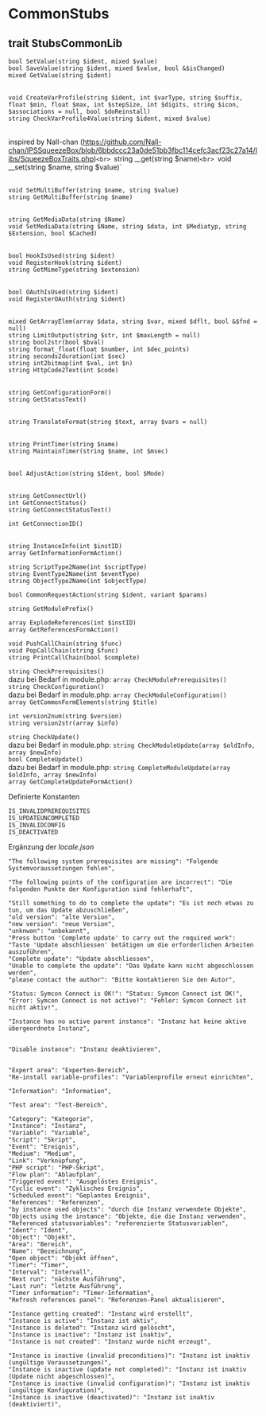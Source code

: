 # CommonStubs

## trait StubsCommonLib

`bool SetValue(string $ident, mixed $value)`<br>
`bool SaveValue(string $ident, mixed $value, bool &$isChanged)`<br>
`mixed GetValue(string $ident)`<br>
<br>

`void CreateVarProfile(string $ident, int $varType, string $suffix, float $min, float $max, int $stepSize, int $digits, string $icon, $associations = null, bool $doReinstall)`<br>
`string CheckVarProfile4Value(string $ident, mixed $value)`<br>
<br>

inspired by Nall-chan (https://github.com/Nall-chan/IPSSqueezeBox/blob/6bbdccc23a0de51bb3fbc114cefc3acf23c27a14/libs/SqueezeBoxTraits.php)`<br>
`string __get(string $name)`<br>
`void __set(string $name, string $value)`<br>
<br>

`void SetMultiBuffer(string $name, string $value)`<br>
`string GetMultiBuffer(string $name)`<br>
<br>

`string GetMediaData(string $Name)`<br>
`void SetMediaData(string $Name, string $data, int $Mediatyp, string $Extension, bool $Cached)`<br>
<br>

`bool HookIsUsed(string $ident)`<br>
`void RegisterHook(string $ident)`<br>
`string GetMimeType(string $extension)`<br>
<br>

`bool OAuthIsUsed(string $ident)`<br>
`void RegisterOAuth(string $ident)`<br>
<br>

`mixed GetArrayElem(array $data, string $var, mixed $dflt, bool &$fnd = null)`<br>
`string LimitOutput(string $str, int $maxLength = null)`<br>
`string bool2str(bool $bval)`<br>
`string format_float(float $number, int $dec_points)`<br>
`string seconds2duration(int $sec)`<br>
`string int2bitmap(int $val, int $n)`<br>
`string HttpCode2Text(int $code)`<br>
<br>

`string GetConfigurationForm()`<br>
`string GetStatusText()`<br>
<br>

`string TranslateFormat(string $text, array $vars = null)`<br>
<br>

`string PrintTimer(string $name)`<br>
`string MaintainTimer(string $name, int $msec)`<br>
<br>

`bool AdjustAction(string $Ident, bool $Mode)`<br>
<br>

`string GetConnectUrl()`<br>
`int GetConnectStatus()`<br>
`string GetConnectStatusText()`<br>

`int GetConnectionID()`<br>
<br>

`string InstanceInfo(int $instID)`<br>
`array GetInformationFormAction()`<br>

`string ScriptType2Name(int $scriptType)`<br>
`string EventType2Name(int $eventType)`<br>
`string ObjectType2Name(int $objectType)`<br>

`bool CommonRequestAction(string $ident, variant $params)`<br>

`string GetModulePrefix()`<br>

`array ExplodeReferences(int $instID)`<br>
`array GetReferencesFormAction()`<br>

`void PushCallChain(string $func)`<br>
`void PopCallChain(string $func)`<br>
`string PrintCallChain(bool $complete)`<br>

`string CheckPrerequisites()`<br>
dazu bei Bedarf in module.php: `array CheckModulePrerequisites()`<br>
`string CheckConfiguration()`<br>
dazu bei Bedarf in module.php: `array CheckModuleConfiguration()`<br>
`array GetCommonFormElements(string $title)`<br>

`int version2num(string $version)`<br>
`string version2str(array $info)`<br>

`string CheckUpdate()`<br>
dazu bei Bedarf in module.php: `string CheckModuleUpdate(array $oldInfo, array $newInfo)`<br>
`bool CompleteUpdate()`<br>
dazu bei Bedarf in module.php: `string CompleteModuleUpdate(array $oldInfo, array $newInfo)`<br>
`array GetCompleteUpdateFormAction()`<br>

Definierte Konstanten
```
IS_INVALIDPREREQUISITES
IS_UPDATEUNCOMPLETED
IS_INVALIDCONFIG
IS_DEACTIVATED
```

Ergänzung der *locale.json*
```
"The following system prerequisites are missing": "Folgende Systemvoraussetzungen fehlen",

"The following points of the configuration are incorrect": "Die folgenden Punkte der Konfiguration sind fehlerhaft",

"Still something to do to complete the update": "Es ist noch etwas zu tun, um das Update abzuschließen",
"old version": "alte Version",
"new version": "neue Version",
"unknwon": "unbekannt",
"Press button 'Complete update' to carry out the required work": "Taste 'Update abschliessen' betätigen um die erforderlichen Arbeiten auszuführen",
"Complete update": "Update abschliessen",
"Unable to complete the update": "Das Update kann nicht abgeschlossen werden",
"please contact the author": "Bitte kontaktieren Sie den Autor",

"Status: Symcon Connect is OK!": "Status: Symcon Connect ist OK!",
"Error: Symcon Connect is not active!": "Fehler: Symcon Connect ist nicht aktiv!",

"Instance has no active parent instance": "Instanz hat keine aktive übergeordnete Instanz",


"Disable instance": "Instanz deaktivieren",


"Expert area": "Experten-Bereich",
"Re-install variable-profiles": "Variablenprofile erneut einrichten",

"Information": "Information",

"Test area": "Test-Bereich",

"Category": "Kategorie",
"Instance": "Instanz",
"Variable": "Variable",
"Script": "Skript",
"Event": "Ereignis",
"Medium": "Medium",
"Link": "Verknüpfung",
"PHP script": "PHP-Skript",
"Flow plan": "Ablaufplan",
"Triggered event": "Ausgelöstes Ereignis",
"Cyclic event": "Zyklisches Ereignis",
"Scheduled event": "Geplantes Ereignis",
"References": "Referenzen",
"by instance used objects": "durch die Instanz verwendete Objekte",
"Objects using the instance": "Objekte, die die Instanz verwenden",
"Referenced statusvariables": "referenzierte Statusvariablen",
"Ident": "Ident",
"Object": "Objekt",
"Area": "Bereich",
"Name": "Bezeichnung",
"Open object": "Objekt öffnen",
"Timer": "Timer",
"Interval": "Intervall",
"Next run": "nächste Ausführung",
"Last run": "letzte Ausführung",
"Timer information": "Timer-Information",
"Refresh references panel": "Referenzen-Panel aktualisieren",

"Instance getting created": "Instanz wird erstellt",
"Instance is active": "Instanz ist aktiv",
"Instance is deleted": "Instanz wird gelöscht",
"Instance is inactive": "Instanz ist inaktiv",
"Instance is not created": "Instanz wurde nicht erzeugt",

"Instance is inactive (invalid preconditions)": "Instanz ist inaktiv (ungültige Voraussetzungen)",
"Instance is inactive (update not completed)": "Instanz ist inaktiv (Update nicht abgeschlossen)",
"Instance is inactive (invalid configuration)": "Instanz ist inaktiv (ungültige Konfiguration)",
"Instance is inactive (deactivated)": "Instanz ist inaktiv (deaktiviert)",

```
